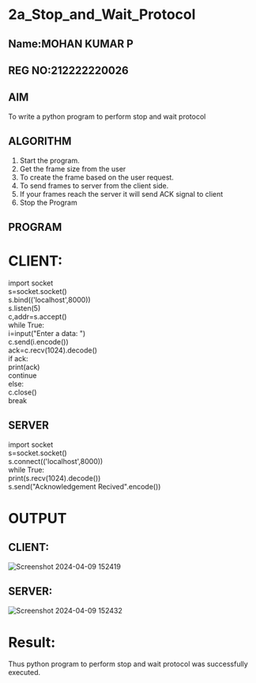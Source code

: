 # 2a_Stop_and_Wait_Protocol
## Name:MOHAN KUMAR P
## REG NO:212222220026
## AIM 
To write a python program to perform stop and wait protocol
## ALGORITHM
1. Start the program.
2. Get the frame size from the user
3. To create the frame based on the user request.
4. To send frames to server from the client side.
5. If your frames reach the server it will send ACK signal to client
6. Stop the Program
## PROGRAM
# CLIENT:
import socket   
s=socket.socket()   
s.bind(('localhost',8000))  
s.listen(5)   
c,addr=s.accept()  
while True:   
i=input("Enter a data: ")   
c.send(i.encode())  
ack=c.recv(1024).decode()   
if ack:   
print(ack)   
continue   
else:   
c.close()  
break   

## SERVER
import socket   
s=socket.socket()   
s.connect(('localhost',8000))   
while True:   
print(s.recv(1024).decode())   
s.send("Acknowledgement Recived".encode())   

# OUTPUT
## CLIENT:
![Screenshot 2024-04-09 152419](https://github.com/23004513/SocketStudy/assets/138973069/ba59b22b-cfb8-4552-af79-7e00532e353e)

## SERVER:
![Screenshot 2024-04-09 152432](https://github.com/23004513/SocketStudy/assets/138973069/d4b0944c-e6b0-457e-b090-2f6b882b9150)


# Result:
Thus python program to perform stop and wait protocol was successfully executed.
